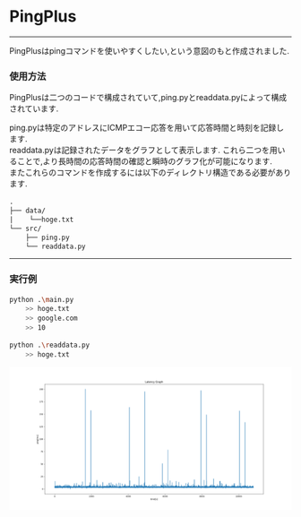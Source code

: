 # PingPlus

---
PingPlusはpingコマンドを使いやすくしたい,という意図のもと作成されました.  
### 使用方法
PingPlusは二つのコードで構成されていて,ping.pyとreaddata.pyによって構成されています.  

ping.pyは特定のアドレスにICMPエコー応答を用いて応答時間と時刻を記録します.  
readdata.pyは記録されたデータをグラフとして表示します.
これら二つを用いることで,より長時間の応答時間の確認と瞬時のグラフ化が可能になります.  
またこれらのコマンドを作成するには以下のディレクトリ構造である必要があります.  

```
.
├── data/
|    └──hoge.txt
└── src/
    ├── ping.py
    └── readdata.py
```
---
### 実行例

```bash
python .\main.py
    >> hoge.txt
    >> google.com
    >> 10
```

```bash
python .\readdata.py
    >> hoge.txt
```
![alt text](Figure_2.png)